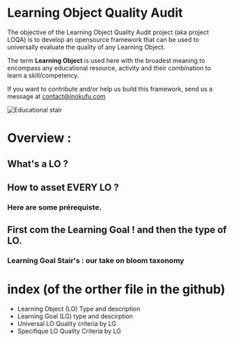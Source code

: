 # Learning Object Quality Audit

The objective of the Learning Object Quality Audit project (aka project LOQA) is to develop an opensource framework that can be used to universally evaluate the quality of any Learning Object.

The term __Learning Object__ is used here with the broadest meaning to encompass any educational resource, activity and their combination to learn a skill/competency.

If you want to contribute and/or help us build this framework, send us a message at contact@inokufu.com

![Educational stair](https://github.com/InokufuOpen/Learning-Object-Quality-Audit/blob/main/picture/yang-miao-IazFaFYSCfY-unsplash-1024x683.jpg)




# Overview :

## What's a LO ?
## How to asset EVERY LO ?
### Here are some prérequiste.
## First com the Learning Goal ! and then the type of LO.
### Learning Goal Stair's : our take on bloom taxonomy  
 
 
 
# index (of the orther file in the github)

- Learning Object (LO) Type and description
- Learning Goal (LG) type and descirption
- Universal LO Quality criteria by LG
- Specifique LO Quality Criteria by LG
